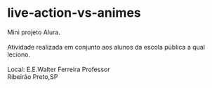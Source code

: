 # live-action-vs-animes

Mini projeto Alura. </br></br>
Atividade realizada em conjunto aos alunos da escola pública a qual leciono.
</br></br>
Local: E.E.Walter Ferreira Professor</br>
Ribeirão Preto,SP
